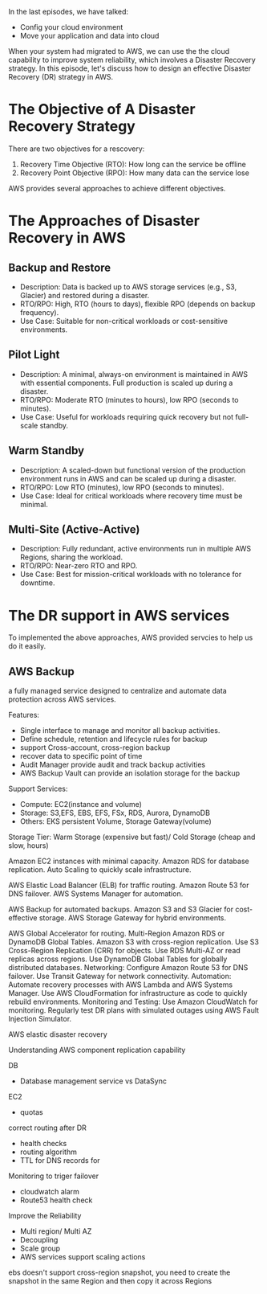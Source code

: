 In the last episodes, we have talked:

- Config your cloud environment
- Move your application and data into cloud

When your system had migrated to AWS, we can use the the cloud capability to improve system reliability, which involves
a Disaster Recovery strategy. In this episode, let's discuss how to design an effective Disaster Recovery (DR) strategy
in AWS.

# The Objective of A Disaster Recovery Strategy

There are two objectives for a rescovery:

1. Recovery Time Objective (RTO): How long can the service be offline
2. Recovery Point Objective (RPO): How many data can the service lose

AWS provides several approaches to achieve different objectives.

# The Approaches of Disaster Recovery in AWS

## Backup and Restore

- Description: Data is backed up to AWS storage services (e.g., S3, Glacier) and restored during a disaster.
- RTO/RPO: High, RTO (hours to days), flexible RPO (depends on backup frequency).
- Use Case: Suitable for non-critical workloads or cost-sensitive environments.

## Pilot Light

- Description: A minimal, always-on environment is maintained in AWS with essential components. Full production is
  scaled up during a disaster.
- RTO/RPO: Moderate RTO (minutes to hours), low RPO (seconds to minutes).
- Use Case: Useful for workloads requiring quick recovery but not full-scale standby.

## Warm Standby

- Description: A scaled-down but functional version of the production environment runs in AWS and can be scaled up
  during a disaster.
- RTO/RPO: Low RTO (minutes), low RPO (seconds to minutes).
- Use Case: Ideal for critical workloads where recovery time must be minimal.

## Multi-Site (Active-Active)

- Description: Fully redundant, active environments run in multiple AWS Regions, sharing the workload.
- RTO/RPO: Near-zero RTO and RPO.
- Use Case: Best for mission-critical workloads with no tolerance for downtime.

# The DR support in AWS services

To implemented the above approaches, AWS provided servcies to help us do it easily.

## AWS Backup

a fully managed service designed to centralize and automate data protection across AWS services.

Features:

- Single interface to manage and monitor all backup activities.
- Define schedule, retention and lifecycle rules for backup
- support Cross-account, cross-region backup
- recover data to specific point of time
- Audit Manager provide audit and track backup activities
- AWS Backup Vault can provide an isolation storage for the backup

Support Services:

- Compute: EC2(instance and volume)
- Storage: S3,EFS, EBS, EFS, FSx, RDS, Aurora, DynamoDB
- Others: EKS persistent Volume, Storage Gateway(volume)

Storage Tier: Warm Storage (expensive but fast)/ Cold Storage (cheap and slow, hours)

Amazon EC2 instances with minimal capacity. Amazon RDS for database replication. Auto Scaling to quickly scale
infrastructure.

AWS Elastic Load Balancer (ELB) for traffic routing. Amazon Route 53 for DNS failover. AWS Systems Manager for
automation.

AWS Backup for automated backups. Amazon S3 and S3 Glacier for cost-effective storage. AWS Storage Gateway for hybrid
environments.

AWS Global Accelerator for routing. Multi-Region Amazon RDS or DynamoDB Global Tables. Amazon S3 with cross-region
replication. Use S3 Cross-Region Replication (CRR) for objects. Use RDS Multi-AZ or read replicas across regions. Use
DynamoDB Global Tables for globally distributed databases. Networking: Configure Amazon Route 53 for DNS failover. Use
Transit Gateway for network connectivity. Automation: Automate recovery processes with AWS Lambda and AWS Systems
Manager. Use AWS CloudFormation for infrastructure as code to quickly rebuild environments. Monitoring and Testing: Use
Amazon CloudWatch for monitoring. Regularly test DR plans with simulated outages using AWS Fault Injection Simulator.

AWS elastic disaster recovery

Understanding AWS component replication capability

DB

- Database management service vs DataSync

EC2

- quotas

correct routing after DR

- health checks
- routing algorithm
- TTL for DNS records for

Monitoring to triger failover

- cloudwatch alarm
- Route53 health check

Improve the Reliability

- Multi region/ Multi AZ
- Decoupling
- Scale group
- AWS services support scaling actions

ebs doesn't support cross-region snapshot, you need to create the snapshot in the same Region and then copy it across
Regions
